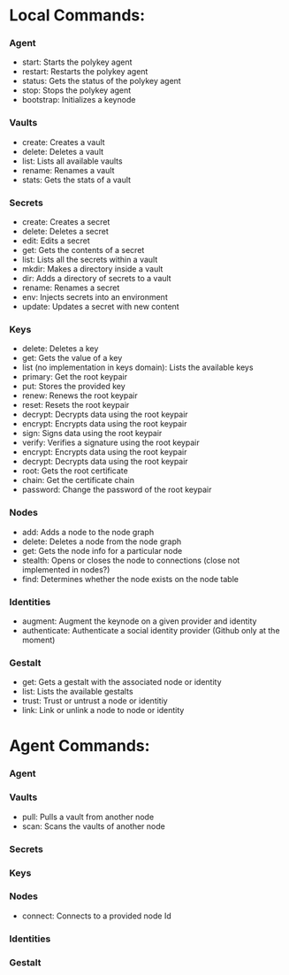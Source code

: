 # Local Commands:
### Agent
* start: Starts the polykey agent
* restart: Restarts the polykey agent
* status: Gets the status of the polykey agent
* stop: Stops the polykey agent
* bootstrap: Initializes a keynode

### Vaults
* create: Creates a vault
* delete: Deletes a vault
* list: Lists all available vaults
* rename: Renames a vault
* stats: Gets the stats of a vault

### Secrets
* create: Creates a secret
* delete: Deletes a secret
* edit: Edits a secret
* get: Gets the contents of a secret
* list: Lists all the secrets within a vault
* mkdir: Makes a directory inside a vault
* dir: Adds a directory of secrets to a vault
* rename: Renames a secret
* env: Injects secrets into an environment
* update: Updates a secret with new content

### Keys
* delete: Deletes a key
* get: Gets the value of a key
* list (no implementation in keys domain): Lists the available keys
* primary: Get the root keypair
* put: Stores the provided key
* renew: Renews the root keypair
* reset: Resets the root keypair
* decrypt: Decrypts data using the root keypair
* encrypt: Encrypts data using the root keypair
* sign: Signs data using the root keypair
* verify: Verifies a signature using the root keypair
* encrypt: Encrypts data using the root keypair
* decrypt: Decrypts data using the root keypair
* root: Gets the root certificate
* chain: Get the certificate chain
* password: Change the password of the root keypair

### Nodes
* add: Adds a node to the node graph
* delete: Deletes a node from the node graph
* get: Gets the node info for a particular node
* stealth: Opens or closes the node to connections (close not implemented in nodes?)
* find: Determines whether the node exists on the node table

### Identities
* augment: Augment the keynode on a given provider and identity
* authenticate: Authenticate a social identity provider (Github only at the moment)

### Gestalt
* get: Gets a gestalt with the associated node or identity
* list: Lists the available gestalts
* trust: Trust or untrust a node or identitiy
* link: Link or unlink a node to node or identity

# Agent Commands:
### Agent
### Vaults
* pull: Pulls a vault from another node
* scan: Scans the vaults of another node
### Secrets

### Keys

### Nodes
* connect: Connects to a provided node Id

### Identities

### Gestalt

